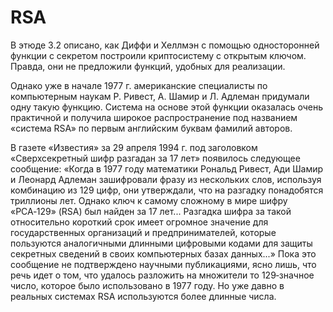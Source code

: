 # RSA

В этюде 3.2 описано, как Диффи и Хеллмэн с помощью односторонней функции с секретом построили криптосистему с открытым ключом. Правда, они не предложили функций, удобных для реализации.

Однако уже в начале 1977 г. американские специалисты по компьютерным наукам Р. Ривест, А. Шамир и Л. Адлеман придумали одну такую функцию. Система на основе этой функции оказалась очень практичной и получила широкое распространение под названием «система RSA» по первым английским буквам фамилий авторов.

В газете «Известия» за 29 апреля 1994 г. под заголовком «Сверхсекретный шифр разгадан за 17 лет» появилось следующее сообщение: «Когда в 1977 году математики Рональд Ривест, Ади Шамир и Леонард Адлеман зашифровали фразу из нескольких слов, используя комбинацию из 129 цифр, они утверждали, что на разгадку понадобятся триллионы лет. Однако ключ к самому сложному в мире шифру «РСА‑129» (RSA) был найден за 17 лет... Разгадка шифра за такой относительно короткий срок имеет огромное значение для государственных организаций и предпринимателей, которые пользуются аналогичными длинными цифровыми кодами для защиты секретных сведений в своих компьютерных базах данных...» Пока это сообщение не подтверждено научными публикациями, ясно лишь, что речь идет о том, что удалось разложить на множители то 129‑значное число, которое было использовано в 1977 году. Но уже давно в реальных системах RSA используются более длинные числа.



